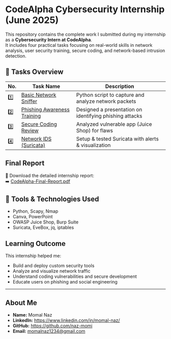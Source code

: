 #  CodeAlpha Cybersecurity Internship (June 2025)

This repository contains the complete work I submitted during my internship as a **Cybersecurity Intern at CodeAlpha**.  
It includes four practical tasks focusing on real-world skills in network analysis, user security training, secure coding, and network-based intrusion detection.



## 🧩 Tasks Overview

| No. | Task Name                            | Description                                       |
|-----|--------------------------------------|--------------------------------------------------|
| 1️⃣  | [Basic Network Sniffer](./Task1_NetworkSniffer)         | Python script to capture and analyze network packets |
| 2️⃣  | [Phishing Awareness Training](./Task2_PhishingAwareness) | Designed a presentation on identifying phishing attacks |
| 3️⃣  | [Secure Coding Review](./Task3_SecureCodingReview)     | Analyzed vulnerable app (Juice Shop) for flaws |
| 4️⃣  | [Network IDS (Suricata)](./Task4_NIDS_Suricata)        | Setup & tested Suricata with alerts & visualization |



##  Final Report

📝 Download the detailed internship report:  
➡️ [CodeAlpha-Final-Report.pdf](./CodeAlpha-Final-Report.pdf)



## 💼 Tools & Technologies Used

- Python, Scapy, Nmap
- Canva, PowerPoint
- OWASP Juice Shop, Burp Suite
- Suricata, EveBox, jq, iptables



##  Learning Outcome

This internship helped me:
- Build and deploy custom security tools
- Analyze and visualize network traffic
- Understand coding vulnerabilities and secure development
- Educate users on phishing and social engineering

---

##  About Me

- **Name:** Momal Naz 
- **LinkedIn:** https://www.linkedin.com/in/momal-naz/
- **GitHub:** https://github.com/naz-momi
- **Email:** momalnaz1234@gmail.com

